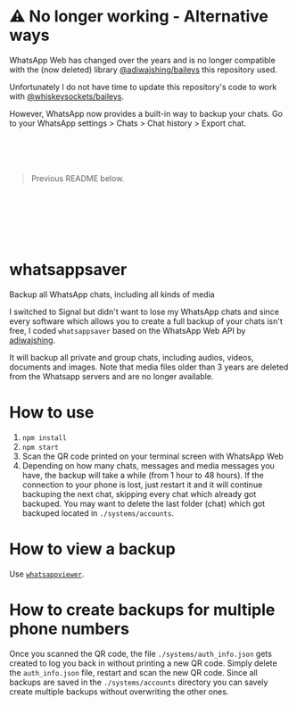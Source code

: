 # ⚠️ No longer working - Alternative ways
WhatsApp Web has changed over the years and is no longer compatible with the (now deleted) library [@adiwajshing/baileys](https://github.com/adiwajshing/Baileys) this repository used.

Unfortunately I do not have time to update this repository's code to work with [@whiskeysockets/baileys](https://github.com/WhiskeySockets/Baileys).

However, WhatsApp now provides a built-in way to backup your chats. Go to your WhatsApp settings > Chats > Chat history > Export chat.
<br>
<br>
<br>
<br>
<br>
> Previous README below.
<br>
<br>
<br>
<br>
<br>

# whatsappsaver
Backup all WhatsApp chats, including all kinds of media

I switched to Signal but didn't want to lose my WhatsApp chats and since every software which allows you to create a full backup of your chats isn't free, I coded `whatsappsaver` based on the WhatsApp Web API by [adiwajshing](https://github.com/adiwajshing/Baileys).

It will backup all private and group chats, including audios, videos, documents and images. Note that media files older than 3 years are deleted from the Whatsapp servers and are no longer available.

# How to use
1. `npm install`
2. `npm start`
3. Scan the QR code printed on your terminal screen with WhatsApp Web
4. Depending on how many chats, messages and media messages you have, the backup will take a while (from 1 hour to 48 hours).
If the connection to your phone is lost, just restart it and it will continue backuping the next chat, skipping every chat which already got backuped. You may want to delete the last folder (chat) which got backuped located in `./systems/accounts`.

# How to view a backup
Use [`whatsappviewer`](https://github.com/derxge/whatsappviewer).

# How to create backups for multiple phone numbers
Once you scanned the QR code, the file `./systems/auth_info.json` gets created to log you back in without printing a new QR code.
Simply delete the `auth_info.json` file, restart and scan the new QR code.
Since all backups are saved in the `./systems/accounts` directory you can savely create multiple backups without overwriting the other ones.
